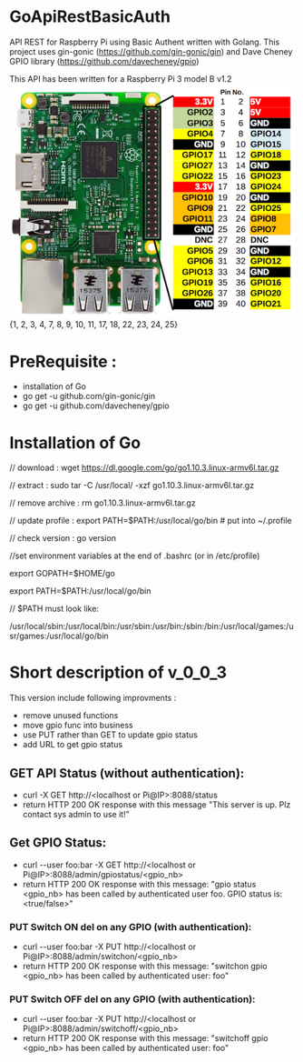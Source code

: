 # GoApiRestBasicAuth
API REST for Raspberry Pi using Basic Authent written with Golang. 
This project uses gin-gonic (https://github.com/gin-gonic/gin) and Dave Cheney GPIO library (https://github.com/davecheney/gpio)

This API has been written for a Raspberry Pi 3 model B v1.2
![RPI3 GPIO](pictures/RPi3-GPIO.jpg)
{1, 2, 3, 4, 7, 8, 9, 10, 11, 17, 18, 22, 23, 24, 25}

# PreRequisite :
* installation of Go
* go get -u github.com/gin-gonic/gin
* go get -u github.com/davecheney/gpio

# Installation of Go

// download : wget https://dl.google.com/go/go1.10.3.linux-armv6l.tar.gz

// extract : sudo tar -C /usr/local/ -xzf go1.10.3.linux-armv6l.tar.gz

// remove archive : rm go1.10.3.linux-armv6l.tar.gz

// update profile : export PATH=$PATH:/usr/local/go/bin # put into ~/.profile

// check version : go version

//set environment variables at the end of .bashrc (or in /etc/profile)

export GOPATH=$HOME/go

export PATH=$PATH:/usr/local/go/bin

// $PATH must look like:

/usr/local/sbin:/usr/local/bin:/usr/sbin:/usr/bin:/sbin:/bin:/usr/local/games:/usr/games:/usr/local/go/bin

# Short description of v_0_0_3
This version include following improvments :
* remove unused functions
* move gpio func into business
* use PUT rather than GET to update gpio status
* add URL to get gpio status

## GET API Status (without authentication):
* curl -X GET http://<localhost or Pi@IP>:8088/status
* return HTTP 200 OK response with this message "This server is up. Plz contact sys admin to use it!"

## Get GPIO Status:
* curl --user foo:bar -X GET http://<localhost or Pi@IP>:8088/admin/gpiostatus/<gpio_nb>
* return HTTP 200 OK response with this message: "gpio status <gpio_nb> has been called by authenticated user foo. GPIO status is: <true/false>"

### PUT Switch ON del on any GPIO (with authentication):
* curl --user foo:bar -X PUT http://<localhost or Pi@IP>:8088/admin/switchon/<gpio_nb>
* return HTTP 200 OK response with this message: "switchon gpio <gpio_nb> has been called by authenticated user: foo"

### PUT Switch OFF del on any GPIO (with authentication):
* curl --user foo:bar -X PUT http://<localhost or Pi@IP>:8088/admin/switchoff/<gpio_nb>
* return HTTP 200 OK response with this message: "switchoff gpio <gpio_nb> has been called by authenticated user: foo"
